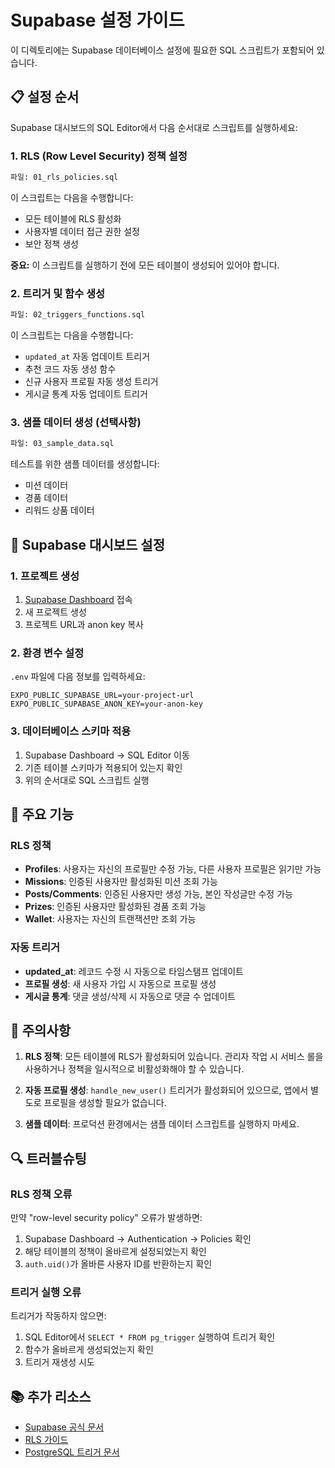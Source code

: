 # Supabase 설정 가이드

이 디렉토리에는 Supabase 데이터베이스 설정에 필요한 SQL 스크립트가 포함되어 있습니다.

## 📋 설정 순서

Supabase 대시보드의 SQL Editor에서 다음 순서대로 스크립트를 실행하세요:

### 1. RLS (Row Level Security) 정책 설정
```bash
파일: 01_rls_policies.sql
```

이 스크립트는 다음을 수행합니다:
- 모든 테이블에 RLS 활성화
- 사용자별 데이터 접근 권한 설정
- 보안 정책 생성

**중요:** 이 스크립트를 실행하기 전에 모든 테이블이 생성되어 있어야 합니다.

### 2. 트리거 및 함수 생성
```bash
파일: 02_triggers_functions.sql
```

이 스크립트는 다음을 수행합니다:
- `updated_at` 자동 업데이트 트리거
- 추천 코드 자동 생성 함수
- 신규 사용자 프로필 자동 생성 트리거
- 게시글 통계 자동 업데이트 트리거

### 3. 샘플 데이터 생성 (선택사항)
```bash
파일: 03_sample_data.sql
```

테스트를 위한 샘플 데이터를 생성합니다:
- 미션 데이터
- 경품 데이터
- 리워드 상품 데이터

## 🔧 Supabase 대시보드 설정

### 1. 프로젝트 생성
1. [Supabase Dashboard](https://supabase.com/dashboard) 접속
2. 새 프로젝트 생성
3. 프로젝트 URL과 anon key 복사

### 2. 환경 변수 설정
`.env` 파일에 다음 정보를 입력하세요:
```env
EXPO_PUBLIC_SUPABASE_URL=your-project-url
EXPO_PUBLIC_SUPABASE_ANON_KEY=your-anon-key
```

### 3. 데이터베이스 스키마 적용
1. Supabase Dashboard → SQL Editor 이동
2. 기존 테이블 스키마가 적용되어 있는지 확인
3. 위의 순서대로 SQL 스크립트 실행

## 📝 주요 기능

### RLS 정책
- **Profiles**: 사용자는 자신의 프로필만 수정 가능, 다른 사용자 프로필은 읽기만 가능
- **Missions**: 인증된 사용자만 활성화된 미션 조회 가능
- **Posts/Comments**: 인증된 사용자만 생성 가능, 본인 작성글만 수정 가능
- **Prizes**: 인증된 사용자만 활성화된 경품 조회 가능
- **Wallet**: 사용자는 자신의 트랜잭션만 조회 가능

### 자동 트리거
- **updated_at**: 레코드 수정 시 자동으로 타임스탬프 업데이트
- **프로필 생성**: 새 사용자 가입 시 자동으로 프로필 생성
- **게시글 통계**: 댓글 생성/삭제 시 자동으로 댓글 수 업데이트

## 🚨 주의사항

1. **RLS 정책**: 모든 테이블에 RLS가 활성화되어 있습니다. 관리자 작업 시 서비스 롤을 사용하거나 정책을 일시적으로 비활성화해야 할 수 있습니다.

2. **자동 프로필 생성**: `handle_new_user()` 트리거가 활성화되어 있으므로, 앱에서 별도로 프로필을 생성할 필요가 없습니다.

3. **샘플 데이터**: 프로덕션 환경에서는 샘플 데이터 스크립트를 실행하지 마세요.

## 🔍 트러블슈팅

### RLS 정책 오류
만약 "row-level security policy" 오류가 발생하면:
1. Supabase Dashboard → Authentication → Policies 확인
2. 해당 테이블의 정책이 올바르게 설정되었는지 확인
3. `auth.uid()`가 올바른 사용자 ID를 반환하는지 확인

### 트리거 실행 오류
트리거가 작동하지 않으면:
1. SQL Editor에서 `SELECT * FROM pg_trigger` 실행하여 트리거 확인
2. 함수가 올바르게 생성되었는지 확인
3. 트리거 재생성 시도

## 📚 추가 리소스

- [Supabase 공식 문서](https://supabase.com/docs)
- [RLS 가이드](https://supabase.com/docs/guides/auth/row-level-security)
- [PostgreSQL 트리거 문서](https://www.postgresql.org/docs/current/triggers.html)
